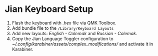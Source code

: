 
# Jian Keyboard Setup

1. Flash the keyboard with _.hex_ file via QMK Toolbox.
1. Add bundle file to the `/Library/Keyboard Layouts`
1. Add new layouts: _English - Colemak_ and _Russian - Colemak_.
1. Copy the Jian Language Toggler configuration to _~/.config/karabiner/assets/complex_modifications/_ and activate it in Karabiner.